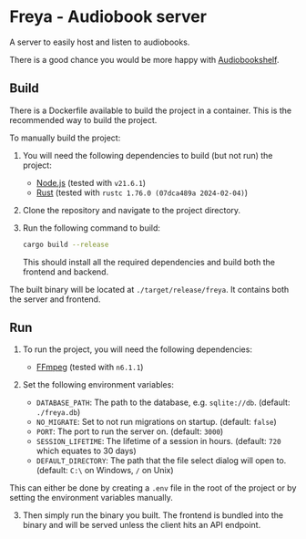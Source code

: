 # Freya - Audiobook server

A server to easily host and listen to audiobooks.

There is a good chance you would be more happy with [Audiobookshelf](https://github.com/advplyr/audiobookshelf).

## Build

There is a Dockerfile available to build the project in a container. This is the recommended way to
build the project.

To manually build the project:

1. You will need the following dependencies to build (but not run) the project:

   - [Node.js](https://nodejs.org/en/) (tested with `v21.6.1`)
   - [Rust](https://www.rust-lang.org/tools/install) (tested with `rustc 1.76.0 (07dca489a 2024-02-04)`)

2. Clone the repository and navigate to the project directory.

3. Run the following command to build:

   ```bash
   cargo build --release
   ```

   This should install all the required dependencies and build both the frontend and backend.

The built binary will be located at `./target/release/freya`. It contains both the server and
frontend.

## Run

1. To run the project, you will need the following dependencies:

   - [FFmpeg](https://ffmpeg.org/download.html) (tested with `n6.1.1`)

2. Set the following environment variables:
   - `DATABASE_PATH`: The path to the database, e.g. `sqlite://db`. (default: `./freya.db`)
   - `NO_MIGRATE`: Set to not run migrations on startup. (default: `false`)
   - `PORT`: The port to run the server on. (default: `3000`)
   - `SESSION_LIFETIME`: The lifetime of a session in hours. (default: `720` which equates to 30 days)
   - `DEFAULT_DIRECTORY`: The path that the file select dialog will open to. (default: `C:\` on Windows, `/` on Unix)

This can either be done by creating a `.env` file in the root of the project or by setting the
environment variables manually.

3. Then simply run the binary you built. The frontend is bundled into the binary and will be served
   unless the client hits an API endpoint.
